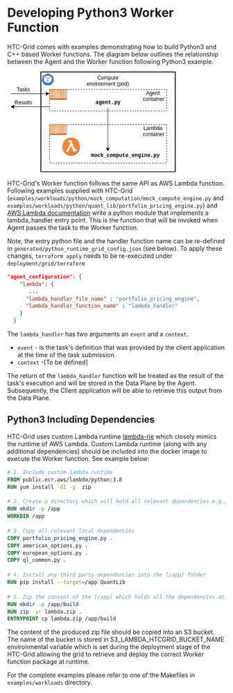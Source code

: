 
# Developing Python3 Worker Function

HTC-Grid comes with examples demonstrating how to build Python3 and C++ based Worker functions.
The diagram below outlines the relationship between the Agent and the Worker function following Python3 example.

![ComputeEnvArchitecture](../../../images/developmentPy.png)

HTC-Grid's Worker function follows the same API as AWS Lambda function.
Following examples supplied with HTC-Grid (``examples/workloads/python/mock_computation/mock_compute_engine.py`` and ``examples/workloads/python/quant_lib/portfolio_pricing_engine.py``) and [AWS Lambda documentation](https://docs.aws.amazon.com/lambda/latest/dg/python-handler.html) write a python module that implements a lambda_handler entry point. This is the function that will be invoked when Agent passes the task to the Worker function.

Note, the entry python file and the handler function name can be re-defined in ``generated/python_runtime_grid_config.json`` (see below). To apply these changes, ``terraform apply`` needs to be re-executed under ``deployment/grid/terraform``

```JSON
"agent_configuration": {
    "lambda": {
       ...
      "lambda_handler_file_name" : "portfolio_pricing_engine",
      "lambda_handler_function_name" : "lambda_handler"
    }
  }
```




The ``lambda_handler`` has two arguments an ``event`` and a ``context``.
- ``event`` - is the task's definition that was provided by the client application at the time of the task submission.
- ``context`` -[To be defined]

The return of the ``lambda_handler`` function will be treated as the result of the task's execution and will be stored in the Data Plane by the Agent. Subsequently, the Client application will be able to retrieve this output from the Data Plane.

## Python3 Including Dependencies

HTC-Grid uses custom Lambda runtime [lambda-rie](https://github.com/aws/aws-lambda-runtime-interface-emulator) which closely mimics the runtime of AWS Lambda. Custom Lambda runtime (along with any additional dependencies) should be included into the docker image to execute the Worker function. See example below:

``` Dockerfile
# 1. Include custom lambda runtime
FROM public.ecr.aws/lambda/python:3.8
RUN yum install -d1 -y  zip

# 2. Create a directory which will hold all relevant dependencies e.g., [/app]
RUN mkdir -p /app
WORKDIR /app

# 3. Copy all relevant local dependencies
COPY portfolio_pricing_engine.py .
COPY american_options.py .
COPY european_options.py .
COPY ql_common.py .

# 4. Install any third party dependencies into the [/app] folder
RUN pip install --target=/app QuantLib

# 5. Zip the content of the [/app] which holds all the dependencies at this stage
RUN mkdir -p /app/build
RUN zip -yr lambda.zip .
ENTRYPOINT cp lambda.zip /app/build
```

The content of the produced zip file should be copied into an S3 bucket. The name of the bucket is stored in S3_LAMBDA_HTCGRID_BUCKET_NAME environmental variable which is set during the deployment stage of the HTC-Grid allowing the grid to retrieve and deploy the correct Worker function package at runtime.

For the complete examples please refer to one of the Makefiles in `examples/workloads` directory.
